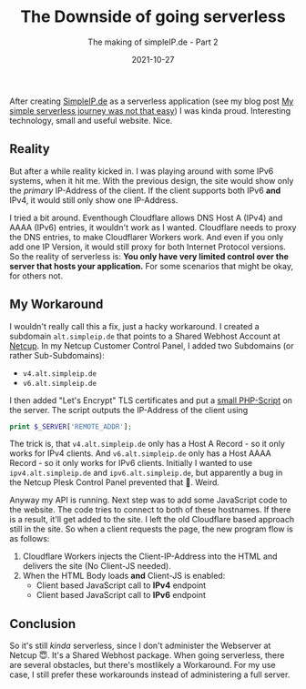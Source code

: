 ﻿---
aliases:
    - my-simple-serverless-journey-part2
slug: My-simple-serverless-journey-part2
title: "The Downside of going serverless"
subtitle: "The making of simpleIP.de - Part 2"
date: 2021-10-27
contenttags:
    [
        simpleip,
        serverless,
        cloud,
        vercel,
        cloudflare,
        cloudflareworkers,
        ipaddress,
        php
    ]
image: /images/2021/2021-10-27_SimpleIP.de.update.png
---

After creating [SimpleIP.de](https://simpleip.de) as a serverless application (see my blog post [My simple serverless journey was not that easy](/en/2021/05/02/My-simple-serverless-journey/)) I was kinda proud. Interesting technology, small and useful website. Nice.

## Reality

But after a while reality kicked in. I was playing around with some IPv6 systems, when it hit me. With the previous design, the site would show only the _primary_ IP-Address of the client. If the client supports both IPv6 **and** IPv4, it would still only show one IP-Address.

I tried a bit around. Eventhough Cloudflare allows DNS Host A (IPv4) and AAAA (IPv6) entries, it wouldn't work as I wanted. Cloudflare needs to proxy the DNS entries, to make Cloudflarer Workers work. And even if you only add one IP Version, it would still proxy for both Internet Protocol versions. So the reality of serverless is: **You only have very limited control over the server that hosts your application.** For some scenarios that might be okay, for others not.

## My Workaround

I wouldn't really call this a fix, just a hacky workaround. I created a subdomain `alt.simpleip.de` that points to a Shared Webhost Account at [Netcup](https://netcup.de). In my Netcup Customer Control Panel, I added two Subdomains (or rather Sub-Subdomains):

-   `v4.alt.simpleip.de`
-   `v6.alt.simpleip.de`

I then added "Let's Encrypt" TLS certificates and put a [small PHP-Script](https://github.com/diecknet/simple-ip-site/blob/8a50cbe079227c6972c3d6b80cc7b5a07c0bfc4e/alt.simpleip.de/index.php) on the server. The script outputs the IP-Address of the client using

```php
print $_SERVER['REMOTE_ADDR'];
```

The trick is, that `v4.alt.simpleip.de` only has a Host A Record - so it only works for IPv4 clients. And `v6.alt.simpleip.de` only has a Host AAAA Record - so it only works for IPv6 clients. Initially I wanted to use `ipv4.alt.simpleip.de` and `ipv6.alt.simpleip.de`, but apparently a bug in the Netcup Plesk Control Panel prevented that 🤔. Weird.

Anyway my API is running. Next step was to add some JavaScript code to the website. The code tries to connect to both of these hostnames. If there is a result, it'll get added to the site. I left the old Cloudflare based approach still in the site. So when a client requests the page, the new program flow is as follows:

1. Cloudflare Workers injects the Client-IP-Address into the HTML and delivers the site (No Client-JS needed).
2. When the HTML Body loads **and** Client-JS is enabled:
    - Client based JavaScript call to **IPv4** endpoint
    - Client based JavaScript call to **IPv6** endpoint

## Conclusion

So it's still _kinda_ serverless, since I don't administer the Webserver at Netcup 😇. It's a Shared Webhost package. When going serverless, there are several obstacles, but there's mostlikely a Workaround. For my use case, I still prefer these workarounds instead of administering a full server.
